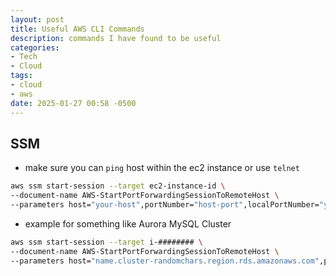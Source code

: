 ```yaml
---
layout: post
title: Useful AWS CLI Commands
description: commands I have found to be useful
categories:
- Tech
- Cloud
tags:
- cloud
- aws
date: 2025-01-27 00:58 -0500
---
```


## SSM

- make sure you can `ping` host within the ec2 instance or use `telnet`

```bash
aws ssm start-session --target ec2-instance-id \
--document-name AWS-StartPortForwardingSessionToRemoteHost \
--parameters host="your-host",portNumber="host-port",localPortNumber="your-port"
```

- example for something like Aurora MySQL Cluster

```bash
aws ssm start-session --target i-######## \
--document-name AWS-StartPortForwardingSessionToRemoteHost \
--parameters host="name.cluster-randomchars.region.rds.amazonaws.com",portNumber="3306",localPortNumber="9000"
```